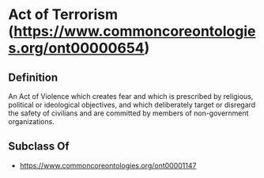 # Act of Terrorism (https://www.commoncoreontologies.org/ont00000654)

## Definition
An Act of Violence which creates fear and which is prescribed by religious, political or ideological objectives, and which deliberately target or disregard the safety of civilians and are committed by members of non-government organizations.

## Subclass Of
- https://www.commoncoreontologies.org/ont00001147

